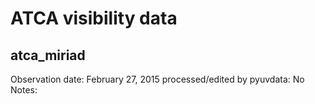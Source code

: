 # ATCA visibility data

## atca_miriad

Observation date: February 27, 2015
processed/edited by pyuvdata: No
Notes: